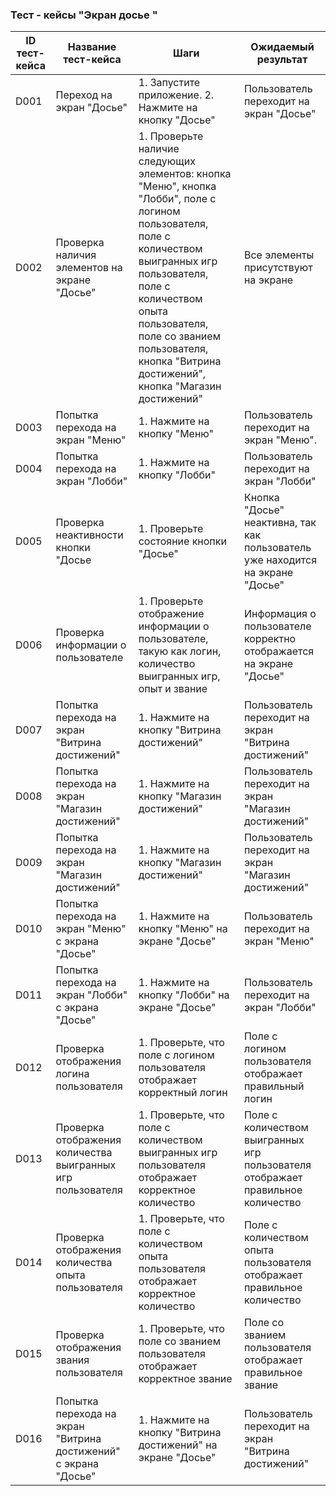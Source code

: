 ### Тест - кейсы "Экран досье "
| ID тест-кейса | Название тест-кейса | Шаги | Ожидаемый результат | 
|-------------------|----------------------|------|----------------------|
| D001 |Переход на экран "Досье"|1. Запустите приложение. 2. Нажмите на кнопку "Досье"|Пользователь переходит на экран "Досье"|
| D002 | Проверка наличия элементов на экране "Досье" |1. Проверьте наличие следующих элементов: кнопка "Меню", кнопка "Лобби", поле с логином пользователя, поле с количеством выигранных игр пользователя, поле с количеством опыта пользователя, поле со званием пользователя, кнопка "Витрина достижений", кнопка "Магазин достижений"|Все элементы присутствуют на экране |
| D003 | Попытка перехода на экран "Меню" |1. Нажмите на кнопку "Меню"|Пользователь переходит на экран "Меню". | 
| D004 | Попытка перехода на экран "Лобби" | 1. Нажмите на кнопку "Лобби" |Пользователь переходит на экран "Лобби"| 
| D005 |Проверка неактивности кнопки "Досье|1. Проверьте состояние кнопки "Досье"| Кнопка "Досье" неактивна, так как пользователь уже находится на экране "Досье" |
| D006 | Проверка информации о пользователе|1. Проверьте отображение информации о пользователе, такую как логин, количество выигранных игр, опыт и звание|Информация о пользователе корректно отображается на экране "Досье"|
| D007 |Попытка перехода на экран "Витрина достижений"|1. Нажмите на кнопку "Витрина достижений"|Пользователь переходит на экран "Витрина достижений"|
| D008 |Попытка перехода на экран "Магазин достижений"|1. Нажмите на кнопку "Магазин достижений"|Пользователь переходит на экран "Магазин достижений"|
| D009 |Попытка перехода на экран "Магазин достижений"|1. Нажмите на кнопку "Магазин достижений"|Пользователь переходит на экран "Магазин достижений"|
| D010 |Попытка перехода на экран "Меню" с экрана "Досье"|1. Нажмите на кнопку "Меню" на экране "Досье"|Пользователь переходит на экран "Меню"|
| D011 |Попытка перехода на экран "Лобби" с экрана "Досье"|1. Нажмите на кнопку "Лобби" на экране "Досье"|Пользователь переходит на экран "Лобби"|
| D012 |Проверка отображения логина пользователя|1. Проверьте, что поле с логином пользователя отображает корректный логин|Поле с логином пользователя отображает правильный логин|
| D013 |Проверка отображения количества выигранных игр пользователя|1. Проверьте, что поле с количеством выигранных игр пользователя отображает корректное количество|Поле с количеством выигранных игр пользователя отображает правильное количество|
| D014 |Проверка отображения количества опыта пользователя|1. Проверьте, что поле с количеством опыта пользователя отображает корректное количество|Поле с количеством опыта пользователя отображает правильное количество|
| D015 |Проверка отображения звания пользователя|1. Проверьте, что поле со званием пользователя отображает корректное звание|Поле со званием пользователя отображает правильное звание|
| D016 |Попытка перехода на экран "Витрина достижений" с экрана "Досье"|1. Нажмите на кнопку "Витрина достижений" на экране "Досье"|Пользователь переходит на экран "Витрина достижений"|






